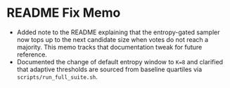 # README Fix Memo

- Added note to the README explaining that the entropy-gated sampler now tops up to the next candidate size when votes do not reach a majority. This memo tracks that documentation tweak for future reference.
- Documented the change of default entropy window to `K=8` and clarified that adaptive thresholds are sourced from baseline quartiles via `scripts/run_full_suite.sh`.
